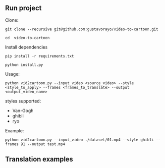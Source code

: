 ## Run project
Clone:

``` git clone --recursive git@github.com:gustavorayo/video-to-cartoon.git ```

```cd  video-to-cartoon```

Install dependencies

```pip install -r requirements.txt```

```python install.py```

Usage:
```
python vid2cartoon.py --input_video <source_video> --style <style_to_apply> --frames <frames_to_translate> --output <output_video_name>
```
styles supported:
- Van-Gogh
- ghibli
- ryo

Example:
```
python vid2cartoon.py --input_video ./dataset/01.mp4 --style ghibli --frames 91 --output test.mp4
```
## Translation examples

